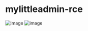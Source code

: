 # mylittleadmin-rce
![image](https://user-images.githubusercontent.com/39673284/112867866-995f4400-90e5-11eb-9be9-e44ed35a34c6.png)
![image](https://user-images.githubusercontent.com/39673284/112867878-9d8b6180-90e5-11eb-8eae-ed602bdf96e5.png)
